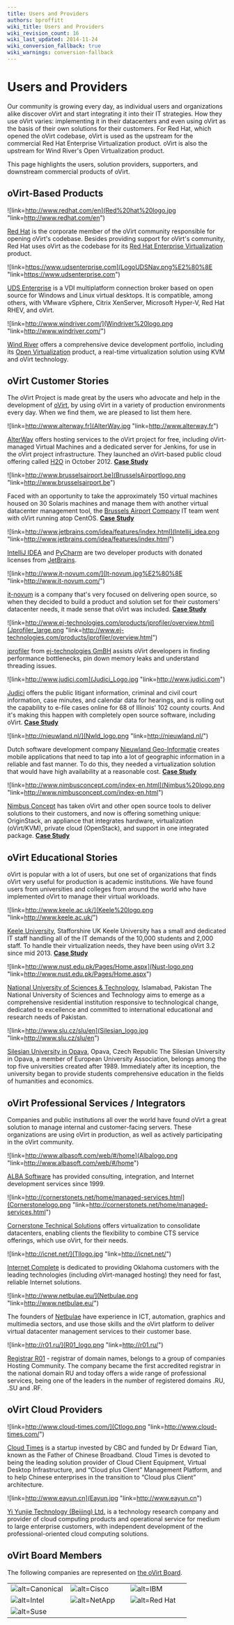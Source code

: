 ```yaml
---
title: Users and Providers
authors: bproffitt
wiki_title: Users and Providers
wiki_revision_count: 16
wiki_last_updated: 2014-11-24
wiki_conversion_fallback: true
wiki_warnings: conversion-fallback
---
```


# Users and Providers

Our community is growing every day, as individual users and organizations alike discover oVirt and start integrating it into their IT strategies. How they use oVirt varies: implementing it in their datacenters and even using oVirt as the basis of their own solutions for their customers. For Red Hat, which opened the oVirt codebase, oVirt is used as the upstream for the commercial Red Hat Enterprise Virtualization product. oVirt is also the upstream for Wind River's Open Virtualization product.

This page highlights the users, solution providers, supporters, and downstream commercial products of oVirt.

## oVirt-Based Products

![link=http://www.redhat.com/en](Red%20hat%20logo.jpg "link=http://www.redhat.com/en")

[Red Hat](//www.redhat.com/en) is the corporate member of the oVirt community responsible for opening oVirt's codebase. Besides providing support for oVirt's community, Red Hat uses oVirt as the codebase for its [Red Hat Enterprise Virtualization](//www.redhat.com/en/technologies/virtualization/enterprise-virtualization) product.

![link=https://www.udsenterprise.com](LogoUDSNav.png%E2%80%8E "link=https://www.udsenterprise.com")

[UDS Enterprise](//www.udsenterprise.com) is a VDI multiplatform connection broker based on open source for Windows and Linux virtual desktops. It is compatible, among others, with VMware vSphere, Citrix XenServer, Microsoft Hyper-V, Red Hat RHEV, and oVirt.

![link=http://www.windriver.com/](Windriver%20logo.png "link=http://www.windriver.com/")

[Wind River](//www.windriver.com/) offers a comprehensive device development portfolio, including its [Open Virtualization](//www.windriver.com/products/open-virtualization-profile/) product, a real-time virtualization solution using KVM and oVirt technology.

## oVirt Customer Stories

The oVirt Project is made great by the users who advocate and help in the development of [oVirt](Download%20), by using oVirt in a variety of production environments every day. When we find them, we are pleased to list them here.

![link=http://www.alterway.fr](AlterWay.jpg "link=http://www.alterway.fr")

[AlterWay](//alterway.fr) offers hosting services to the oVirt project for free, including oVirt-managed Virtual Machines and a dedicated server for Jenkins, for use in the oVirt project infrastructure. They launched an oVirt-based public cloud offering called [H2O](http://h2o.alterway.fr) in October 2012. **[Case Study](Alter%20Way%20case%20study%20)**

![link=http://www.brusselsairport.be](BrusselsAirportlogo.png "link=http://www.brusselsairport.be")

Faced with an opportunity to take the approximately 150 virtual machines housed on 30 Solaris machines and manage them with another virtual datacenter management tool, the [Brussels Airport Company](//www.brusselsairport.be) IT team went with oVirt running atop CentOS. **[Case Study](Brussels_Airport_Case_Study%20)**

![link=http://www.jetbrains.com/idea/features/index.html](Intellij_idea.png "link=http://www.jetbrains.com/idea/features/index.html")

[IntelliJ IDEA](http://www.jetbrains.com/idea/features/index.html) and [PyCharm](http://www.jetbrains.com/pycharm/) are two developer products with donated licenses from [JetBrains](http://www.jetbrains.com/).

![link=http://www.it-novum.com/](It-novum.jpg%E2%80%8E "link=http://www.it-novum.com/")

[it-novum](//www.it-novum.com/) is a company that's very focused on delivering open source, so when they decided to build a product and solution set for their customers' datacenter needs, it made sense that oVirt was included. **[Case Study](IT_Novum_case_study)**

![link=http://www.ej-technologies.com/products/jprofiler/overview.html](Jprofiler_large.png "link=http://www.ej-technologies.com/products/jprofiler/overview.html")

[jprofiler](http://www.ej-technologies.com/products/jprofiler/overview.html) from [ej-technologies GmBH](http://www.ej-technologies.com/) assists oVirt developers in finding performance bottlenecks, pin down memory leaks and understand threading issues.

![link=http://www.judici.com](Judici_Logo.jpg "link=http://www.judici.com")

[Judici](//www.judici.com) offers the public litigant information, criminal and civil court information, case minutes, and calendar data for hearings, and is rolling out the capability to e-file cases online for 68 of Illinois' 102 county courts. And it's making this happen with completely open source software, including oVirt. **[Case Study](Judici_Case_Study)**

![link=http://nieuwland.nl/](Nwld_logo.png "link=http://nieuwland.nl/")

Dutch software development company [Nieuwland Geo-Informatie](//nieuwland.nl/) creates mobile applications that need to tap into a lot of geographic information in a reliable and fast manner. To do this, they needed a virtualization solution that would have high availability at a reasonable cost. **[Case Study](Nieuwland%20case%20study%20)**

![link=http://www.nimbusconcept.com/index-en.html](Nimbus%20logo.png "link=http://www.nimbusconcept.com/index-en.html")

[Nimbus Concept](//www.nimbusconcept.com/index-en.html) has taken oVirt and other open source tools to deliver solutions to their customers, and now is offering something unique: OriginStack, an appliance that integrates hardware, virtualization (oVirt/KVM), private cloud (OpenStack), and support in one integrated package. **[Case Study](Nimbus_Concept_Case_Study)**

## oVirt Educational Stories

oVirt is popular with a lot of users, but one set of organizations that finds oVirt very useful for production is academic institutions. We have found users from universities and colleges from around the world who have implemented oVirt to manage their virtual workloads.

![link=http://www.keele.ac.uk/](Keele%20logo.png "link=http://www.keele.ac.uk/")

[Keele University](//www.keele.ac.uk/), Stafforshire UK
 Keele University has a small and dedicated IT staff handling all of the IT demands of the 10,000 students and 2,000 staff. To handle their virtualization needs, they have been using oVirt 3.2 since mid 2013. **[Case Study](Keele%20University%20case%20study%20)**

![link=http://www.nust.edu.pk/Pages/Home.aspx](Nust-logo.png "link=http://www.nust.edu.pk/Pages/Home.aspx")

[National University of Sciences & Technology](//www.nust.edu.pk/Pages/Home.aspx), Islamabad, Pakistan
 The National University of Sciences and Technology aims to emerge as a comprehensive residential institution responsive to technological change, dedicated to excellence and committed to international educational and research needs of Pakistan.

![link=http://www.slu.cz/slu/en](Silesian_logo.jpg "link=http://www.slu.cz/slu/en")

[Silesian University in Opava](//www.slu.cz/slu/en), Opava, Czech Republic
 The Silesian University in Opava, a member of European University Association, belongs among the top five universities created after 1989. Immediately after its inception, the university began to provide students comprehensive education in the fields of humanities and economics.

## oVirt Professional Services / Integrators

Companies and public institutions all over the world have found oVirt a great solution to manage internal and customer-facing servers. These organizations are using oVirt in production, as well as actively participating in the oVirt community.

![link=http://www.albasoft.com/web/#/home](Albalogo.png "link=http://www.albasoft.com/web/#/home")

[ALBA Software](//www.albasoft.com/web/#/home) has provided consulting, integration, and Internet development services since 1999.

![link=http://cornerstonets.net/home/managed-services.html](Cornerstonelogo.png "link=http://cornerstonets.net/home/managed-services.html")

[Cornerstone Technical Solutions](//cornerstonets.net/home/index.html) offers virtualization to consolidate datacenters, enabling clients the flexibility to combine CTS service offerings, which use oVirt, for their needs.

![link=http://icnet.net/](Tllogo.jpg "link=http://icnet.net/")

[Internet Complete](//icnet.net/) is dedicated to providing Oklahoma customers with the leading technologies (including oVirt-managed hosting) they need for fast, reliable Internet solutions.

![link=http://www.netbulae.eu/](Netbulae.png "link=http://www.netbulae.eu/")

The founders of [Netbulae](//www.netbulae.eu/) have experience in ICT, automation, graphics and multimedia sectors, and use those skills and the oVirt platform to deliver virtual datacenter management services to their customer base.

![link=http://r01.ru/](R01_logo.png "link=http://r01.ru/")

[Registrar R01](//r01.ru/) - registrar of domain names, belongs to a group of companies Hosting Community. The company became the first accredited registrar in the national domain RU and today offers a wide range of professional services, being one of the leaders in the number of registered domains .RU, .SU and .RF.

## oVirt Cloud Providers

![link=http://www.cloud-times.com/](Ctlogo.png "link=http://www.cloud-times.com/")

[Cloud Times](//www.cloud-times.com/) is a startup invested by CBC and funded by Dr Edward Tian, known as the Father of Chinese Broadband. Cloud Times is devoted to being the leading solution provider of Cloud Client Equipment, Virtual Desktop Infrastructure, and “Cloud plus Client” Management Platform, and to help Chinese enterprises in the transition to “Cloud plus Client” architecture.

![link=http://www.eayun.cn](Eayun.jpg "link=http://www.eayun.cn")

[Yi Yunjie Technology (Beijing) Ltd.](//www.eayun.cn) is a technology research company and provider of cloud computing products and operational service for medium to large enterprise customers, with independent development of the professional-oriented cloud computing solutions.

## oVirt Board Members

The following companies are represented on [the oVirt Board](OVirt_Board%20).

<table>
<colgroup>
<col width="33%" />
<col width="33%" />
<col width="33%" />
</colgroup>
<tbody>
<tr class="odd">
<td align="left"><img src="Canonical-150x150.png" title="alt=Canonical" alt="alt=Canonical" /></td>
<td align="left"><img src="Cisco-150x150.png" title="alt=Cisco" alt="alt=Cisco" /></td>
<td align="left"><img src="Ibm-logo1-150x150.png" title="alt=IBM" alt="alt=IBM" /></td>
</tr>
<tr class="even">
<td align="left"><img src="Intel-150x150.png" title="alt=Intel" alt="alt=Intel" /></td>
<td align="left"><img src="NetAPP-150x150.png" title="alt=NetApp" alt="alt=NetApp" /></td>
<td align="left"><img src="Redhat-150x150.png" title="alt=Red Hat" alt="alt=Red Hat" /></td>
</tr>
<tr class="odd">
<td align="left"><img src="Suse-150x150.png" title="alt=Suse" alt="alt=Suse" /></td>
<td align="left"></td>
<td align="left"></td>
</tr>
</tbody>
</table>
